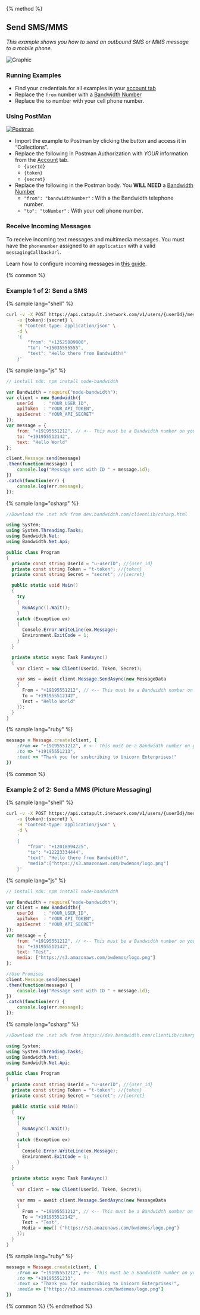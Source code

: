 {% method %}

## Send SMS/MMS
*_This example shows you how to send an outbound SMS or MMS message to a mobile phone._*

![Graphic](images/how-to-send-sms.png)

### Running Examples

* Find your credentials for all examples in your [account tab](../security.md)
* Replace the <code class="delete">from</code> number with a [Bandwidth Number](buytn.md)
* Replace the <code class="delete">to</code> number with your cell phone number.

### Using PostMan

<a href="https://app.getpostman.com/run-collection/8aec904a67e85cbbede2" class="aimg">![Postman](images/postman.svg)</a>

* Import the example to Postman by clicking the button and access it in “Collections”.
* Replace the following in Postman Authorization with _YOUR_  information from the [Account](../security.md) tab.
    * `{userId}`
    * `{token}`
    * `{secret}`
* Replace the following in the Postman body. You **WILL NEED** a [Bandwidth Number](buytn.md)
    * `"from": "bandwidthNumber"` : With a the Bandwidth telephone number.
    * `"to": "toNumber"` : With your cell phone number.

### Receive Incoming Messages

To receive incoming text messages and multimedia messages. You must have the `phonenumber` assigned to an `application` with a valid `messagingCallbackUrl`.

Learn how to configure incoming messages in [this guide](incomingCallandMessaging.md).

{% common %}
### Example 1 of 2: Send a SMS

{% sample lang="shell" %}

```bash
curl -v -X POST https://api.catapult.inetwork.com/v1/users/{userId}/messages \
    -u {token}:{secret} \
    -H "Content-type: application/json" \
    -d \
    '{
        "from": "+12525089000",
        "to": "+15035555555",
        "text": "Hello there from Bandwidth!"
    }'
```

{% sample lang="js" %}

```js
// install sdk: npm install node-bandwidth

var Bandwidth = require("node-bandwidth");
var client = new Bandwidth({
    userId    : "YOUR_USER_ID",
    apiToken  : "YOUR_API_TOKEN",
    apiSecret : "YOUR_API_SECRET"
});
var message = {
    from: "+19195551212", // <-- This must be a Bandwidth number on your account
    to: "+191955512142",
    text: "Hello World"
};

client.Message.send(message)
.then(function(message) {
    console.log("Message sent with ID " + message.id);
})
.catch(function(err) {
    console.log(err.message);
});
```

{% sample lang="csharp" %}

```csharp
//Download the .net sdk from dev.bandwidth.com/clientLib/csharp.html

using System;
using System.Threading.Tasks;
using Bandwidth.Net;
using Bandwidth.Net.Api;

public class Program
{
  private const string UserId = "u-userID"; //{user_id}
  private const string Token = "t-token"; //{token}
  private const string Secret = "secret"; //{secret}

  public static void Main()
  {
    try
    {
      RunAsync().Wait();
    }
    catch (Exception ex)
    {
      Console.Error.WriteLine(ex.Message);
      Environment.ExitCode = 1;
    }
  }

  private static async Task RunAsync()
  {
    var client = new Client(UserId, Token, Secret);

    var sms = await client.Message.SendAsync(new MessageData
    {
      From = "+19195551212", // <-- This must be a Bandwidth number on your account
      To = "+191955512142",
      Text = "Hello World"
    });
  }
}
```


{% sample lang="ruby" %}

```ruby
message = Message.create(client, {
    :from => "+19195551212", # <-- This must be a Bandwidth number on your account
    :to => "+19195551213",
    :text => "Thank you for susbcribing to Unicorn Enterprises!"
})
```

{% common %}

### Example 2 of 2: Send a MMS (Picture Messaging)

{% sample lang="shell" %}

```bash
curl -v -X POST https://api.catapult.inetwork.com/v1/users/{userId}/messages \
    -u {token}:{secret} \
    -H "Content-type: application/json" \
    -d \
    '
    {
        "from": "+12018994225",
        "to": "+12223334444",
        "text": "Hello there from Bandwidth!",
        "media":["https://s3.amazonaws.com/bwdemos/logo.png"]
    }'
```

{% sample lang="js" %}

```js
// install sdk: npm install node-bandwidth

var Bandwidth = require("node-bandwidth");
var client = new Bandwidth({
    userId    : "YOUR_USER_ID",
    apiToken  : "YOUR_API_TOKEN",
    apiSecret : "YOUR_API_SECRET"
});
var message = {
    from: "+19195551212", // <-- This must be a Bandwidth number on your account
    to: "+191955512142",
    text: "Test",
    media: ["https://s3.amazonaws.com/bwdemos/logo.png"]
};

//Use Promises
client.Message.send(message)
.then(function(message) {
    console.log("Message sent with ID " + message.id);
})
.catch(function(err) {
    console.log(err.message);
});
```


{% sample lang="csharp" %}

```csharp
//Download the .net sdk from https://dev.bandwidth.com/clientLib/csharp.html

using System;
using System.Threading.Tasks;
using Bandwidth.Net;
using Bandwidth.Net.Api;

public class Program
{
  private const string UserId = "u-userID"; //{user_id}
  private const string Token = "t-token"; //{token}
  private const string Secret = "secret"; //{secret}

  public static void Main()
  {
    try
    {
      RunAsync().Wait();
    }
    catch (Exception ex)
    {
      Console.Error.WriteLine(ex.Message);
      Environment.ExitCode = 1;
    }
  }

  private static async Task RunAsync()
  {
    var client = new Client(UserId, Token, Secret);

    var mms = await client.Message.SendAsync(new MessageData
    {
      From = "+19195551212", // <-- This must be a Bandwidth number on your account
      To = "+191955512142",
      Text = "Test",
      Media = new[] {"https://s3.amazonaws.com/bwdemos/logo.png"}
    });
  }
}
```

{% sample lang="ruby" %}

```ruby
message = Message.create(client, {
    :from => "+19195551212", #<-- This must be a Bandwidth number on your account
    :to => "+19195551213",
    :text => "Thank you for susbcribing to Unicorn Enterprises!",
    :media => ["https://s3.amazonaws.com/bwdemos/logo.png"]
})
```

{% common %}
{% endmethod %}
